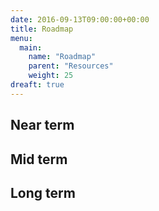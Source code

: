 ```yaml
---
date: 2016-09-13T09:00:00+00:00
title: Roadmap
menu:
  main:
    name: "Roadmap"
    parent: "Resources"
    weight: 25
dreaft: true
---
```



## Near term 


## Mid term


## Long term

